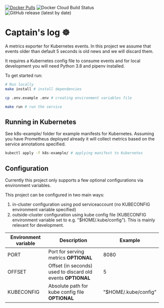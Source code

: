 [![Docker Pulls](https://img.shields.io/docker/pulls/wcarlsen/captains-log.svg)](https://hub.docker.com/r/wcarlsen/captains-log/)
![Docker Cloud Build Status](https://img.shields.io/docker/cloud/build/wcarlsen/captains-log)
![GitHub release (latest by date)](https://img.shields.io/github/v/release/wcarlsen/captains-log)

# Captain's log :wheel_of_dharma:
A metrics exporter for Kubernetes events. In this project we assume that events older than default 5 seconds is old news and we will discard them.

It requires a Kubernetes config file to consume events and for local development you will need Python 3.8 and pipenv installed.

To get started run:

```bash
# Run locally
make install # install dependencies

cp .env.example .env # creating environment variables file

make run # run the service
```

## Running in Kubernetes
See k8s-example/ folder for example manifests for Kubernetes. Assuming you have Prometheus deployed already it will collect metrics based on the service annotations specified.

```bash
kubectl apply -f k8s-example/ # applying manifest to Kubernetes
```

## Configuration
Currently this project only supports a few optional configurations via environment variables.

This project can be configured in two main ways:

1) in-cluster configuration using pod serviceaccount (no KUBECONFIG environment variable specified)
2) outside-cluster configuration using kube config file (KUBECONFIG environment variable set to e.g. "$HOME/.kube/config"). This is mainly relevant for development.

| Environment variable | Description | Example |
|---|---|---|
| PORT | Port for serving metrics **OPTIONAL** | 8080 |
| OFFSET | Offset (in seconds) used to discard old events **OPTIONAL** | 5 |
| KUBECONFIG | Absolute path for kube config file **OPTIONAL** | "$HOME/.kube/config" |
